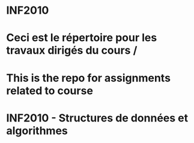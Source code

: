 # INF2010
# Ceci est le répertoire pour les travaux dirigés du cours /
# This is the repo for assignments related to course
# INF2010 - Structures de données et algorithmes
